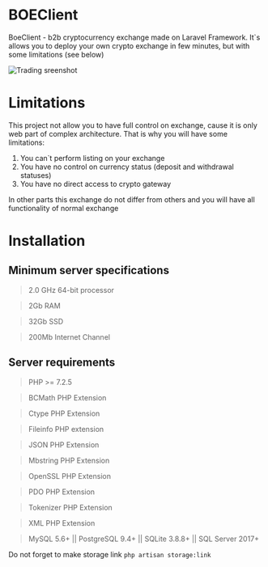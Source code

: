 [main_screenshot]: https://demo.buyownex.com/main.jpg "Trading sreenshot"

# BOEClient
BoeClient - b2b cryptocurrency exchange made on Laravel Framework. It`s allows you to deploy your own crypto exchange in few minutes, but with some limitations (see below) 

![Trading sreenshot][main_screenshot]

# Limitations

This project not allow you to have full control on exchange, cause it is only web part of complex architecture. That is why you will have some limitations:
1. You can`t perform listing on your exchange
2. You have no control on currency status (deposit and withdrawal statuses)
3. You have no direct access to crypto gateway

In other parts this exchange do not differ from others and you will have all functionality of normal exchange

# Installation

## Minimum server specifications

> 2.0 GHz 64-bit processor

> 2Gb RAM

> 32Gb SSD

> 200Mb Internet Channel

## Server requirements

> PHP >= 7.2.5

> BCMath PHP Extension

> Ctype PHP Extension

> Fileinfo PHP extension

> JSON PHP Extension

> Mbstring PHP Extension

> OpenSSL PHP Extension

> PDO PHP Extension

> Tokenizer PHP Extension

> XML PHP Extension

> MySQL 5.6+ || PostgreSQL 9.4+ || SQLite 3.8.8+ || SQL Server 2017+ 

Do not forget to make storage link
```php artisan storage:link```
